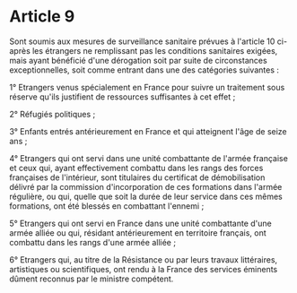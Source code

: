 # Article 9

Sont soumis aux mesures de surveillance sanitaire prévues à l'article 10 ci-après les étrangers ne remplissant pas les conditions sanitaires exigées, mais ayant bénéficié d'une dérogation soit par suite de circonstances exceptionnelles, soit comme entrant dans une des catégories suivantes :

1° Etrangers venus spécialement en France pour suivre un traitement sous réserve qu'ils justifient de ressources suffisantes à cet effet ;

2° Réfugiés politiques ;

3° Enfants entrés antérieurement en France et qui atteignent l'âge de seize ans ;

4° Etrangers qui ont servi dans une unité combattante de l'armée française et ceux qui, ayant effectivement combattu dans les rangs des forces françaises de l'intérieur, sont titulaires du certificat de démobilisation délivré par la commission d'incorporation de ces formations dans l'armée régulière, ou qui, quelle que soit la durée de leur service dans ces mêmes formations, ont été blessés en combattant l'ennemi ;

5° Etrangers qui ont servi en France dans une unité combattante d'une armée alliée ou qui, résidant antérieurement en territoire français, ont combattu dans les rangs d'une armée alliée ;

6° Etrangers qui, au titre de la Résistance ou par leurs travaux littéraires, artistiques ou scientifiques, ont rendu à la France des services éminents dûment reconnus par le ministre compétent.
